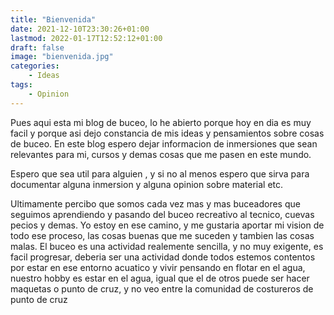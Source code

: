 ```yaml
---
title: "Bienvenida"
date: 2021-12-10T23:30:26+01:00
lastmod: 2022-01-17T12:52:12+01:00
draft: false
image: "bienvenida.jpg"
categories:
    - Ideas
tags:
    - Opinion
---
```


Pues aqui esta mi blog de buceo, lo he abierto porque hoy en dia es muy facil y porque asi dejo constancia de mis ideas y pensamientos sobre cosas de buceo. En este blog espero dejar informacion de inmersiones que sean relevantes para mi, cursos y demas cosas que me pasen en este mundo.

Espero que sea util para alguien , y si no al menos espero que sirva para documentar alguna inmersion y alguna opinion sobre material etc. 

Ultimamente percibo que somos cada vez mas y mas buceadores que seguimos aprendiendo y pasando del buceo recreativo al tecnico, cuevas pecios y demas. Yo estoy en ese camino, y me gustaria aportar mi vision de todo ese proceso, las cosas buenas que me suceden y tambien las cosas malas. El buceo es una actividad realemente sencilla, y no muy exigente, es facil progresar, deberia ser una actividad donde todos estemos contentos por estar en ese  entorno acuatico y vivir pensando en flotar en el agua, nuestro hobby es estar en el agua, igual que el de otros puede ser hacer maquetas o punto de cruz, y no veo entre la comunidad de costureros de punto de cruz
